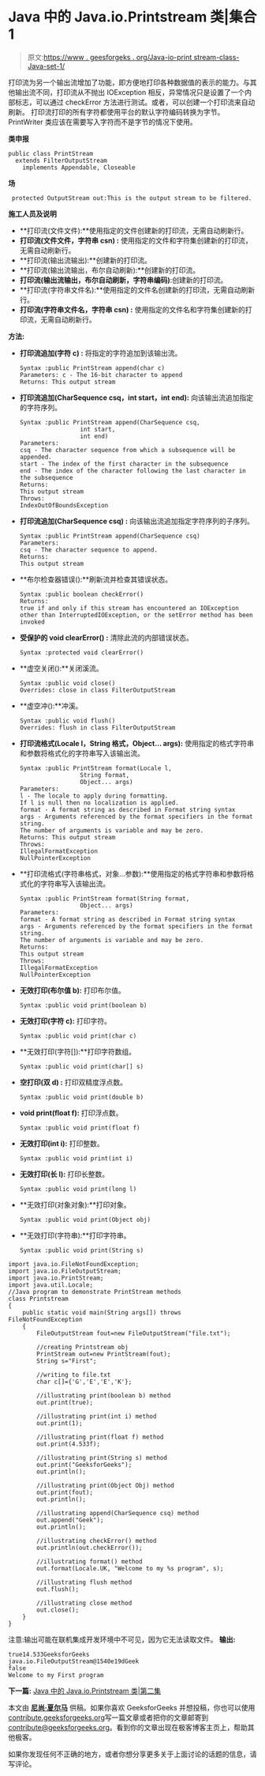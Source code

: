 # Java 中的 Java.io.Printstream 类|集合 1

> 原文:[https://www . geesforgeks . org/Java-io-print stream-class-Java-set-1/](https://www.geeksforgeeks.org/java-io-printstream-class-java-set-1/)

打印流为另一个输出流增加了功能，即方便地打印各种数据值的表示的能力。与其他输出流不同，打印流从不抛出 IOException 相反，异常情况只是设置了一个内部标志，可以通过 checkError 方法进行测试。或者，可以创建一个打印流来自动刷新。
打印流打印的所有字符都使用平台的默认字符编码转换为字节。PrintWriter 类应该在需要写入字符而不是字节的情况下使用。

**类申报**

```
public class PrintStream
  extends FilterOutputStream
    implements Appendable, Closeable
```

**场**

```
 protected OutputStream out:This is the output stream to be filtered. 
```

**施工人员及说明** 

*   **打印流(文件文件):**使用指定的文件创建新的打印流，无需自动刷新行。
*   **打印流(文件文件，字符串 csn) :** 使用指定的文件和字符集创建新的打印流，无需自动刷新行。
*   **打印流(输出流输出):**创建新的打印流。
*   **打印流(输出流输出，布尔自动刷新):**创建新的打印流。
*   **打印流(输出流输出，布尔自动刷新，字符串编码)**:创建新的打印流。
*   **打印流(字符串文件名):**使用指定的文件名创建新的打印流，无需自动刷新行。
*   **打印流(字符串文件名，字符串 csn) :** 使用指定的文件名和字符集创建新的打印流，无需自动刷新行。

**方法:**

*   **打印流追加(字符 c) :** 将指定的字符追加到该输出流。

    ```
    Syntax :public PrintStream append(char c)
    Parameters: c - The 16-bit character to append
    Returns: This output stream
    ```

*   **打印流追加(CharSequence csq，int start，int end):** 向该输出流追加指定的字符序列。

    ```
    Syntax :public PrintStream append(CharSequence csq,
                     int start,
                     int end)
    Parameters:
    csq - The character sequence from which a subsequence will be appended. 
    start - The index of the first character in the subsequence
    end - The index of the character following the last character in the subsequence
    Returns:
    This output stream
    Throws:
    IndexOutOfBoundsException
    ```

*   **打印流追加(CharSequence csq) :** 向该输出流追加指定字符序列的子序列。

    ```
    Syntax :public PrintStream append(CharSequence csq)
    Parameters:
    csq - The character sequence to append. 
    Returns:
    This output stream

    ```

*   **布尔检查器错误():**刷新流并检查其错误状态。

    ```
    Syntax :public boolean checkError()
    Returns:
    true if and only if this stream has encountered an IOException 
    other than InterruptedIOException, or the setError method has been invoked
    ```

*   **受保护的 void clearError() :** 清除此流的内部错误状态。

    ```
    Syntax :protected void clearError()

    ```

*   **虚空关闭():**关闭溪流。

    ```
    Syntax :public void close()
    Overrides: close in class FilterOutputStream
    ```

*   **虚空冲():**冲溪。

    ```
    Syntax :public void flush()
    Overrides: flush in class FilterOutputStream
    ```

*   **打印流格式(Locale l，String 格式，Object… args):** 使用指定的格式字符串和参数将格式化的字符串写入该输出流。

    ```
    Syntax :public PrintStream format(Locale l,
                     String format,
                     Object... args)
    Parameters:
    l - The locale to apply during formatting. 
    If l is null then no localization is applied.
    format - A format string as described in Format string syntax
    args - Arguments referenced by the format specifiers in the format string. 
    The number of arguments is variable and may be zero.
    Returns: This output stream
    Throws:
    IllegalFormatException 
    NullPointerException
    ```

*   **打印流格式(字符串格式，对象…参数):**使用指定的格式字符串和参数将格式化的字符串写入该输出流。

    ```
    Syntax :public PrintStream format(String format,
                     Object... args)
    Parameters:
    format - A format string as described in Format string syntax
    args - Arguments referenced by the format specifiers in the format string. 
    The number of arguments is variable and may be zero.
    Returns:
    This output stream
    Throws:
    IllegalFormatException 
    NullPointerException 
    ```

*   **无效打印(布尔值 b):** 打印布尔值。

    ```
    Syntax :public void print(boolean b)
    ```

*   **无效打印(字符 c):** 打印字符。

    ```
    Syntax :public void print(char c)
    ```

*   **无效打印(字符[]):**打印字符数组。

    ```
    Syntax :public void print(char[] s)

    ```

*   **空打印(双 d) :** 打印双精度浮点数。

    ```
    Syntax :public void print(double b)

    ```

*   **void print(float f):** 打印浮点数。

    ```
    Syntax :public void print(float f)
    ```

*   **无效打印(int i):** 打印整数。

    ```
    Syntax :public void print(int i)
    ```

*   **无效打印(长 l):** 打印长整数。

    ```
    Syntax :public void print(long l)
    ```

*   **无效打印(对象对象):**打印对象。

    ```
    Syntax :public void print(Object obj)
    ```

*   **无效打印(字符串):**打印字符串。

    ```
    Syntax :public void print(String s)
    ```

```
import java.io.FileNotFoundException;
import java.io.FileOutputStream;
import java.io.PrintStream;
import java.util.Locale;
//Java program to demonstrate PrintStream methods
class Printstream
{
    public static void main(String args[]) throws FileNotFoundException
    {
        FileOutputStream fout=new FileOutputStream("file.txt");

        //creating Printstream obj
        PrintStream out=new PrintStream(fout);
        String s="First";

        //writing to file.txt
        char c[]={'G','E','E','K'};

        //illustrating print(boolean b) method
        out.print(true);

        //illustrating print(int i) method
        out.print(1);

        //illustrating print(float f) method
        out.print(4.533f);

        //illustrating print(String s) method
        out.print("GeeksforGeeks");
        out.println();

        //illustrating print(Object Obj) method
        out.print(fout);
        out.println();

        //illustrating append(CharSequence csq) method
        out.append("Geek");
        out.println();

        //illustrating checkError() method
        out.println(out.checkError());

        //illustrating format() method
        out.format(Locale.UK, "Welcome to my %s program", s);

        //illustrating flush method
        out.flush();

        //illustrating close method
        out.close();
    }
}
```

注意:输出可能在联机集成开发环境中不可见，因为它无法读取文件。
**输出:**

```
true14.533GeeksforGeeks
java.io.FileOutputStream@1540e19dGeek
false
Welcome to my First program
```

**下一篇:** [Java 中的 Java.io.Printstream 类|第二集](https://www.geeksforgeeks.org/java-io-printstream-class-java-set-2/)

本文由 **[尼尚·夏尔马](https://www.facebook.com/ChippingEye2766?ref=bookmarks)** 供稿。如果你喜欢 GeeksforGeeks 并想投稿，你也可以使用[contribute.geeksforgeeks.org](http://www.contribute.geeksforgeeks.org)写一篇文章或者把你的文章邮寄到 contribute@geeksforgeeks.org。看到你的文章出现在极客博客主页上，帮助其他极客。

如果你发现任何不正确的地方，或者你想分享更多关于上面讨论的话题的信息，请写评论。